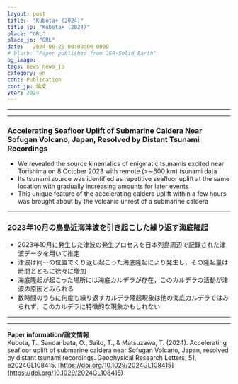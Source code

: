 ```yaml
---
layout: post
title:  "Kubota+ (2024)"
title_jp: "Kubota+ (2024)"
place: "GRL"
place_jp: "GRL"
date:   2024-06-25 00:00:00 0000
# blurb: "Paper published from JGR-Solid Earth"
og_image:
tags: news news_jp
category: en
cont: Publication
cont_jp: 論文
year: 2024
---
```


<!-- ![イメージ](../../../../../assets/mypaperimg/SDB+2022.png) -->

---
---
### Accelerating Seafloor Uplift of Submarine Caldera Near Sofugan Volcano, Japan, Resolved by Distant Tsunami Recordings
- We revealed the source kinematics of enigmatic tsunamis excited near Torishima on 8 October 2023 with remote (>∼600 km) tsunami data
- Its tsunami source was identified as repetitive seafloor uplift at the same location with gradually increasing amounts for later events
- This unique feature of the accelerating caldera uplift within a few hours was brought about by the volcanic unrest of a submarine caldera


---
### 2023年10月の鳥島近海津波を引き起こした繰り返す海底隆起
- 2023年10月に発生した津波の発生プロセスを日本列島周辺で記録された津波データを用いて推定
- 津波は同一の位置でくり返し起こった海底隆起により発生し，その隆起量は時間とともに徐々に増加
- 海底隆起が起こった場所には海底カルデラが存在，このカルデラの活動が津波の原因とみられる
- 数時間のうちに何度も繰り返すカルデラ隆起現象は他の海底カルデラではみられず，このカルデラに特徴的な現象かもしれない

---
---
**Paper information/論文情報** <br>
Kubota, T., Sandanbata, O., Saito, T., & Matsuzawa, T. (2024). Accelerating seafloor uplift of submarine caldera near Sofugan Volcano, Japan, resolved by distant tsunami recordings. Geophysical Research Letters, 51, e2024GL108415. [https://doi.org/10.1029/2024GL108415](https://doi.org/10.1029/2024GL108415)
